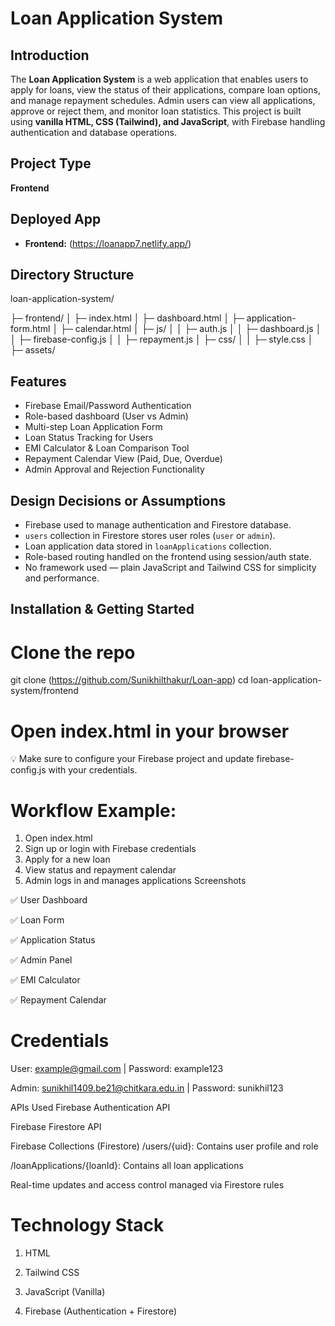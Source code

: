 # Loan Application System

## Introduction
The **Loan Application System** is a web application that enables users to apply for loans, view the status of their applications, compare loan options, and manage repayment schedules. Admin users can view all applications, approve or reject them, and monitor loan statistics. This project is built using **vanilla HTML, CSS (Tailwind), and JavaScript**, with Firebase handling authentication and database operations.

## Project Type
**Frontend**

## Deployed App
- **Frontend:** (https://loanapp7.netlify.app/)  

## Directory Structure
loan-application-system/ 

├─ frontend/ 
│ ├─ index.html │
 ├─ dashboard.html │ ├─ application-form.html │ ├─ calendar.html │ ├─ js/ │ │ ├─ auth.js │ │ ├─ dashboard.js │ │ ├─ firebase-config.js │ │ ├─ repayment.js │ ├─ css/ │ │ ├─ style.css │ ├─ assets/


## Features
- Firebase Email/Password Authentication
- Role-based dashboard (User vs Admin)
- Multi-step Loan Application Form
- Loan Status Tracking for Users
- EMI Calculator & Loan Comparison Tool
- Repayment Calendar View (Paid, Due, Overdue)
- Admin Approval and Rejection Functionality

## Design Decisions or Assumptions
- Firebase used to manage authentication and Firestore database.
- `users` collection in Firestore stores user roles (`user` or `admin`).
- Loan application data stored in `loanApplications` collection.
- Role-based routing handled on the frontend using session/auth state.
- No framework used — plain JavaScript and Tailwind CSS for simplicity and performance.

## Installation & Getting Started

# Clone the repo
git clone (https://github.com/Sunikhilthakur/Loan-app)
cd loan-application-system/frontend

# Open index.html in your browser
💡 Make sure to configure your Firebase project and update firebase-config.js with your credentials.

# Workflow Example:
1. Open index.html
2. Sign up or login with Firebase credentials
3. Apply for a new loan
4. View status and repayment calendar
5. Admin logs in and manages applications
Screenshots

✅ User Dashboard

✅ Loan Form

✅ Application Status

✅ Admin Panel

✅ EMI Calculator

✅ Repayment Calendar

# Credentials

User: example@gmail.com | Password: example123

Admin: sunikhil1409.be21@chitkara.edu.in | Password: sunikhil123

APIs Used Firebase Authentication API

Firebase Firestore API

Firebase Collections (Firestore)
/users/{uid}: Contains user profile and role

/loanApplications/{loanId}: Contains all loan applications

Real-time updates and access control managed via Firestore rules

# Technology Stack

1. HTML

2. Tailwind CSS

3. JavaScript (Vanilla)

4. Firebase (Authentication + Firestore)
